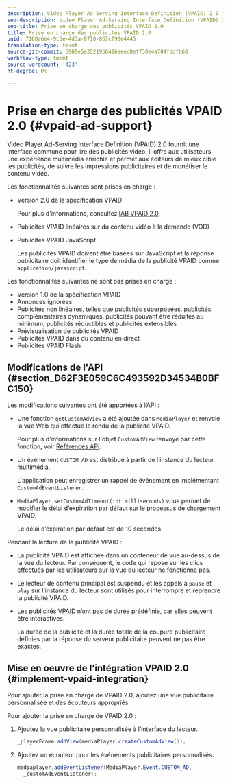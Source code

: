 ```yaml
---
description: Video Player Ad-Serving Interface Definition (VPAID) 2.0 fournit une interface commune pour lire des publicités vidéo. Il offre aux utilisateurs une expérience multimédia enrichie et permet aux éditeurs de mieux cible les publicités, de suivre les impressions publicitaires et de monétiser le contenu vidéo.
seo-description: Video Player Ad-Serving Interface Definition (VPAID) 2.0 fournit une interface commune pour lire des publicités vidéo. Il offre aux utilisateurs une expérience multimédia enrichie et permet aux éditeurs de mieux cible les publicités, de suivre les impressions publicitaires et de monétiser le contenu vidéo.
seo-title: Prise en charge des publicités VPAID 2.0
title: Prise en charge des publicités VPAID 2.0
uuid: 7168a6e4-9c5e-4d3a-8710-867cf98e4445
translation-type: tm+mt
source-git-commit: 5908e5a3521966496aeec0ef730e4a704fddfb68
workflow-type: tm+mt
source-wordcount: '423'
ht-degree: 0%

---
```



# Prise en charge des publicités VPAID 2.0 {#vpaid-ad-support}

Video Player Ad-Serving Interface Definition (VPAID) 2.0 fournit une interface commune pour lire des publicités vidéo. Il offre aux utilisateurs une expérience multimédia enrichie et permet aux éditeurs de mieux cible les publicités, de suivre les impressions publicitaires et de monétiser le contenu vidéo.

Les fonctionnalités suivantes sont prises en charge :

* Version 2.0 de la spécification VPAID

   Pour plus d&#39;informations, consultez [IAB VPAID 2.0](https://www.iab.com/wp-content/uploads/2015/06/VPAID_2_0_Final_04-10-2012.pdf).
* Publicités VPAID linéaires sur du contenu vidéo à la demande (VOD)
* Publicités VPAID JavaScript

   Les publicités VPAID doivent être basées sur JavaScript et la réponse publicitaire doit identifier le type de média de la publicité VPAID comme `application/javascript`.

Les fonctionnalités suivantes ne sont pas prises en charge :

* Version 1.0 de la spécification VPAID
* Annonces ignorées
* Publicités non linéaires, telles que publicités superposées, publicités complémentaires dynamiques, publicités pouvant être réduites au minimum, publicités réductibles et publicités extensibles
* Prévisualisation de publicités VPAID
* Publicités VPAID dans du contenu en direct
* Publicités VPAID Flash

## Modifications de l&#39;API {#section_D62F3E059C6C493592D34534B0BFC150}

Les modifications suivantes ont été apportées à l’API :

* Une fonction `getCustomAdView` a été ajoutée dans `MediaPlayer` et renvoie la vue Web qui effectue le rendu de la publicité VPAID.

   Pour plus d&#39;informations sur l&#39;objet `CustomAdView` renvoyé par cette fonction, voir [Références API](https://help.adobe.com/en_US/primetime/api/psdk/javadoc_1.4/index.html).

* Un événement `CUSTOM_AD` est distribué à partir de l’instance du lecteur multimédia.

   L&#39;application peut enregistrer un rappel de événement en implémentant `CustomAdEventListener`.

* `MediaPlayer.setCustomAdTimeout(int milliseconds)` vous permet de modifier le délai d’expiration par défaut sur le processus de chargement VPAID.

   Le délai d’expiration par défaut est de 10 secondes.

<!--<a id="section_495700E1C5404A7B85307A4137C740C5"></a>-->

Pendant la lecture de la publicité VPAID :

* La publicité VPAID est affichée dans un conteneur de vue au-dessus de la vue du lecteur. Par conséquent, le code qui repose sur les clics effectués par les utilisateurs sur la vue du lecteur ne fonctionne pas.
* Le lecteur de contenu principal est suspendu et les appels à `pause` et `play` sur l’instance du lecteur sont utilisés pour interrompre et reprendre la publicité VPAID.

* Les publicités VPAID n’ont pas de durée prédéfinie, car elles peuvent être interactives.

   La durée de la publicité et la durée totale de la coupure publicitaire définies par la réponse du serveur publicitaire peuvent ne pas être exactes.

## Mise en oeuvre de l’intégration VPAID 2.0 {#implement-vpaid-integration}

Pour ajouter la prise en charge de VPAID 2.0, ajoutez une vue publicitaire personnalisée et des écouteurs appropriés.

Pour ajouter la prise en charge de VPAID 2.0 :

1. Ajoutez la vue publicitaire personnalisée à l’interface du lecteur.

   ```java
   _playerFrame.addView(mediaPlayer.createCustomAdView());
   ```

1. Ajoutez un écouteur pour les événements publicitaires personnalisés.

   ```java
   mediaplayer.addEventListener(MediaPlayer.Event.CUSTOM_AD,  
     _customAdEventListener);
   ```
